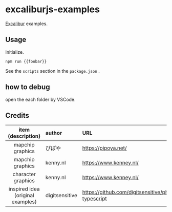 # excaliburjs-examples

[Excalibur](https://excaliburjs.com/)
examples.

## Usage

Initialize.

```shell
npm run {{foobar}}
```

See the `scripts` section in the `package.json` .

## how to debug

open the each folder by VSCode.

## Credits

|        item (description)         | author         | URL                                                    |
| :-------------------------------: | :------------- | :----------------------------------------------------- |
|         mapchip graphics          | ぴぽや         | <https://pipoya.net/>                                  |
|         mapchip graphics          | kenny.nl       | <https://www.kenney.nl/>                               |
|        character graphics         | kenny.nl       | <https://www.kenney.nl/>                               |
| inspired idea (original examples) | digitsensitive | <https://github.com/digitsensitive/phaser3-typescript> |
